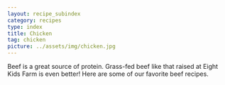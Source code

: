 ```yaml
---
layout: recipe_subindex
category: recipes
type: index
title: Chicken
tag: chicken
picture: ../assets/img/chicken.jpg
---
```


Beef is a great source of protein. Grass-fed beef like that raised at Eight Kids Farm is even better! Here are some of our favorite beef recipes.
